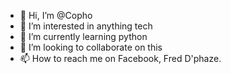 - 👋 Hi, I’m @Copho
- 👀 I’m interested in anything tech
- 🌱 I’m currently learning python 
- 💞️ I’m looking to collaborate on this
- 📫 How to reach me on Facebook, Fred D'phaze. 

<!---
Copho/Copho is a ✨ special ✨ repository because its `README.md` (this file) appears on your GitHub profile.
You can click the Preview link to take a look at your changes.
--->
